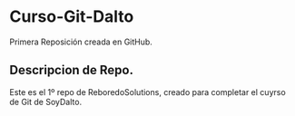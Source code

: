 # Curso-Git-Dalto
Primera Reposición creada en GitHub.

## Descripcion de Repo.
Este es el 1º repo de ReboredoSolutions, creado para completar el cuyrso de Git de SoyDalto.

